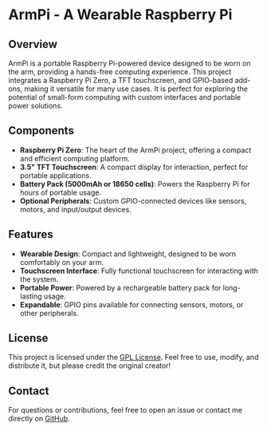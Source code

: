 # ArmPi - A Wearable Raspberry Pi

## Overview

ArmPi is a portable Raspberry Pi-powered device designed to be worn on the arm, providing a hands-free computing experience. This project integrates a Raspberry Pi Zero, a TFT touchscreen, and GPIO-based add-ons, making it versatile for many use cases. It is perfect for exploring the potential of small-form computing with custom interfaces and portable power solutions.

## Components

- **Raspberry Pi Zero**: The heart of the ArmPi project, offering a compact and efficient computing platform.
- **3.5" TFT Touchscreen**: A compact display for interaction, perfect for portable applications.
- **Battery Pack (5000mAh or 18650 cells)**: Powers the Raspberry Pi for hours of portable usage.
- **Optional Peripherals**: Custom GPIO-connected devices like sensors, motors, and input/output devices.

## Features

- **Wearable Design**: Compact and lightweight, designed to be worn comfortably on your arm.
- **Touchscreen Interface**: Fully functional touchscreen for interacting with the system.
- **Portable Power**: Powered by a rechargeable battery pack for long-lasting usage.
- **Expandable**: GPIO pins available for connecting sensors, motors, or other peripherals.

## License

This project is licensed under the [GPL License](LICENSE). Feel free to use, modify, and distribute it, but please credit the original creator!

## Contact

For questions or contributions, feel free to open an issue or contact me directly on [GitHub](https://github.com/Zeyzers).
